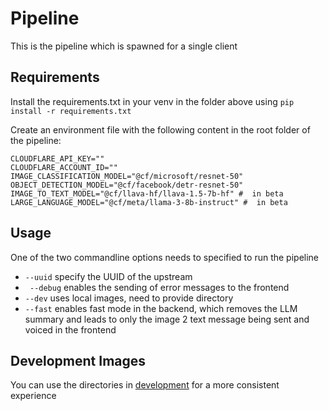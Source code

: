 # Pipeline

This is the pipeline which is spawned for a single client

## Requirements

Install the requirements.txt in your venv in the folder above using
`pip install -r requirements.txt`

Create an environment file with the following content in the root folder of the pipeline:

```
CLOUDFLARE_API_KEY=""
CLOUDFLARE_ACCOUNT_ID=""
IMAGE_CLASSIFICATION_MODEL="@cf/microsoft/resnet-50"
OBJECT_DETECTION_MODEL="@cf/facebook/detr-resnet-50" 
IMAGE_TO_TEXT_MODEL="@cf/llava-hf/llava-1.5-7b-hf" #  in beta
LARGE_LANGUAGE_MODEL="@cf/meta/llama-3-8b-instruct" #  in beta 
```

## Usage

One of the two commandline options needs to specified to run the pipeline

- ``--uuid`` specify the UUID of the upstream
- `` --debug`` enables the sending of error messages to the frontend
- ``--dev`` uses local images, need to provide directory
- ``--fast`` enables fast mode in the backend, which removes the LLM summary and leads to only the image 2 text message
  being sent and voiced in the frontend

## Development Images

You can use the directories in [development](development) for a more consistent experience